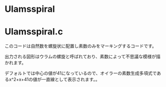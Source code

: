 # Ulamsspiral


# Ulamsspiral.c

このコードは自然数を螺旋状に配置し素数のみをマーキングするコードです。

出力される図形はウラムの螺旋と呼ばれており、素数によって不思議な模様が描かれます。

デフォルトでは中心の値が41になっているので、オイラーの素数生成多項式であるx^2+x+41の値が一直線として表示されます。。


